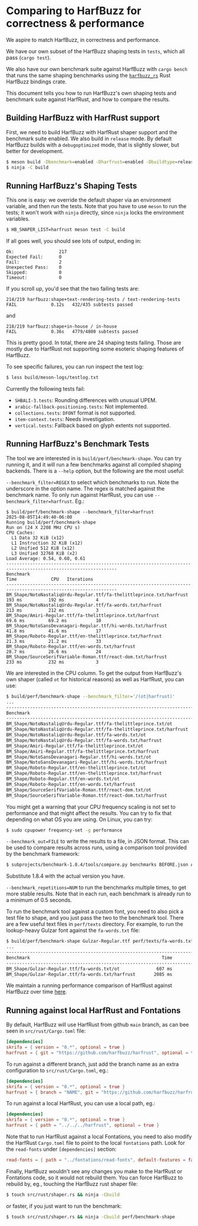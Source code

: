 # Comparing to HarfBuzz for correctness & performance

We aspire to match HarfBuzz, in correctness and performance.

We have our own subset of the HarfBuzz shaping tests in `tests`,
which all pass (`cargo test`).

We also have our own benchmark suite against HarfBuzz with
`cargo bench` that runs the same shaping benchmarks using the
[`harfbuzz_rs`](https://github.com/harfbuzz/harfbuzz_rs)
Rust HarfBuzz bindings crate.

This document tells you how to run HarfBuzz's own shaping tests
and benchmark suite against HarfRust, and how to compare the
results.

## Building HarfBuzz with HarfRust support

First, we need to build HarfBuzz with HarfRust shaper support
and the benchmark suite enabled. We also build in `release` mode.
By default HarfBuzz builds with a `debugoptimized` mode, that
is slightly slower, but better for development.

```sh
$ meson build -Dbenchmark=enabled -Dharfrust=enabled -Dbuildtype=release
$ ninja -C build
```


## Running HarfBuzz's Shaping Tests

This one is easy: we override the default shaper via an environment
variable, and then run the tests.  Note that you have to use `meson`
to run the tests; it won't work with `ninja` directly, since `ninja`
locks the environment variables.

```sh
$ HB_SHAPER_LIST=harfrust meson test -C build
```

If all goes well, you should see lots of output, ending in:

```
Ok:                 217
Expected Fail:      0
Fail:               2
Unexpected Pass:    0
Skipped:            0
Timeout:            0
```

If you scroll up, you'd see that the two failing tests are:
```
214/219 harfbuzz:shape+text-rendering-tests / text-rendering-tests            FAIL             0.12s   432/435 subtests passed
```
and
```
218/219 harfbuzz:shape+in-house / in-house                                    FAIL             0.36s   4779/4800 subtests passed
```

This is pretty good. In total, there are 24 shaping tests failing.
Those are mostly due to HarfRust not supporting some esoteric
shaping features of HarfBuzz.

To see specific failures, you can run inspect the test log:
```sh
$ less build/meson-logs/testlog.txt
```

Currently the following tests fail:
- `SHBALI-3.tests`: Rounding differences with unusual UPEM.
- `arabic-fallback-positioning.tests`: Not implemented.
- `collections.tests`: `DFONT` format is not supported.
- `item-context.tests`: Needs investigation.
- `vertical.tests`: Fallback based on glyph extents not supported.


## Running HarfBuzz's Benchmark Tests

The tool we are interested in is `build/perf/benchmark-shape`.
You can try running it, and it will run a few benchmarks against
all compiled shaping backends. There is a `--help` option, but
the following are the most useful:

`--benchmark_filter=REGEX` to select which benchmarks to run.
  Note the underscore in the option name. The regex is matched
  against the benchmark name.  To only run against HarfRust,
  you can use `--benchmark_filter=harfrust`. Eg.:
```
$ build/perf/benchmark-shape --benchmark_filter=harfrust
2025-08-05T14:49:40-06:00
Running build/perf/benchmark-shape
Run on (24 X 2208 MHz CPU s)
CPU Caches:
  L1 Data 32 KiB (x12)
  L1 Instruction 32 KiB (x12)
  L2 Unified 512 KiB (x12)
  L3 Unified 32768 KiB (x2)
Load Average: 0.54, 0.60, 0.61
----------------------------------------------------------------------------------------------------------------
Benchmark                                                                      Time             CPU   Iterations
----------------------------------------------------------------------------------------------------------------
BM_Shape/NotoNastaliqUrdu-Regular.ttf/fa-thelittleprince.txt/harfrust        193 ms          192 ms            4
BM_Shape/NotoNastaliqUrdu-Regular.ttf/fa-words.txt/harfrust                  213 ms          212 ms            3
BM_Shape/Amiri-Regular.ttf/fa-thelittleprince.txt/harfrust                  69.6 ms         69.2 ms           10
BM_Shape/NotoSansDevanagari-Regular.ttf/hi-words.txt/harfrust               41.8 ms         41.6 ms           17
BM_Shape/Roboto-Regular.ttf/en-thelittleprince.txt/harfrust                 21.3 ms         21.2 ms           33
BM_Shape/Roboto-Regular.ttf/en-words.txt/harfrust                           28.7 ms         28.6 ms           24
BM_Shape/SourceSerifVariable-Roman.ttf/react-dom.txt/harfrust                233 ms          232 ms            3
```

We are interested in the CPU column.  To get the output from HarfBuzz's
own shaper (called `ot` for historical reasons) as well as HarfRust, you can use:
```sh
$ build/perf/benchmark-shape --benchmark_filter='/(ot|harfrust)'
...
----------------------------------------------------------------------------------------------------------------
Benchmark                                                                      Time             CPU   Iterations
----------------------------------------------------------------------------------------------------------------
BM_Shape/NotoNastaliqUrdu-Regular.ttf/fa-thelittleprince.txt/ot             83.1 ms         82.7 ms            9
BM_Shape/NotoNastaliqUrdu-Regular.ttf/fa-thelittleprince.txt/harfrust        189 ms          188 ms            4
BM_Shape/NotoNastaliqUrdu-Regular.ttf/fa-words.txt/ot                       96.6 ms         96.0 ms            7
BM_Shape/NotoNastaliqUrdu-Regular.ttf/fa-words.txt/harfrust                  213 ms          212 ms            3
BM_Shape/Amiri-Regular.ttf/fa-thelittleprince.txt/ot                        39.6 ms         39.4 ms           18
BM_Shape/Amiri-Regular.ttf/fa-thelittleprince.txt/harfrust                  67.9 ms         67.6 ms           10
BM_Shape/NotoSansDevanagari-Regular.ttf/hi-words.txt/ot                     25.1 ms         25.0 ms           28
BM_Shape/NotoSansDevanagari-Regular.ttf/hi-words.txt/harfrust               42.6 ms         42.5 ms           17
BM_Shape/Roboto-Regular.ttf/en-thelittleprince.txt/ot                       8.83 ms         8.79 ms           80
BM_Shape/Roboto-Regular.ttf/en-thelittleprince.txt/harfrust                 21.4 ms         21.3 ms           33
BM_Shape/Roboto-Regular.ttf/en-words.txt/ot                                 11.9 ms         11.9 ms           59
BM_Shape/Roboto-Regular.ttf/en-words.txt/harfrust                           29.5 ms         29.3 ms           24
BM_Shape/SourceSerifVariable-Roman.ttf/react-dom.txt/ot                     97.5 ms         97.0 ms            7
BM_Shape/SourceSerifVariable-Roman.ttf/react-dom.txt/harfrust                234 ms          233 ms            3
```

You might get a warning that your CPU frequency scaling is not set to
performance and that might affect the results.  You can try to fix that
depending on what OS you are using.  On Linux, you can try:
```sh
$ sudo cpupower frequency-set -g performance
```

`--benchmark_out=FILE` to write the results to a file, in JSON format.
This can be used to compare results across runs, using a comparison tool
provided by the benchmark framework:
```sh
$ subprojects/benchmark-1.8.4/tools/compare.py benchmarks BEFORE.json AFTER.json
```
Substitute 1.8.4 with the actual version you have.

`--benchmark_repetitions=NUM` to run the benchmarks multiple times, to
get more stable results.  Note that in each run, each benchmark is
already run to a minimum of 0.5 seconds.

To run the benchmark tool against a custom font, you need to also pick
a test file to shape, and you just pass the two to the benchmark tool.
There are a few useful text files in `perf/texts` directory.  For example,
to run the lookup-heavy Gulzar font against the `fa-words.txt` file:

```sh
$ build/perf/benchmark-shape Gulzar-Regular.ttf perf/texts/fa-words.txt --benchmark_filter='(ot|harfrust)'
...
--------------------------------------------------------------------------------------------
Benchmark                                                  Time             CPU   Iterations
--------------------------------------------------------------------------------------------
BM_Shape/Gulzar-Regular.ttf/fa-words.txt/ot              607 ms          604 ms            1
BM_Shape/Gulzar-Regular.ttf/fa-words.txt/harfrust       2085 ms         2074 ms            1
```

We maintain a running performance comparison of HarfRust against HarfBuzz
over time [here](https://docs.google.com/spreadsheets/d/1lyPPZHXIF8gE0Tpx7_IscwhwaZa4KOpdt7vnV0jQT9o/preview).


## Running against local HarfRust and Fontations

By default, HarfBuzz will use HarfRust from github `main` branch,
as can bee seen in `src/rust/Cargo.toml` file:
```toml
[dependencies]
skrifa = { version = "0.*", optional = true }
harfrust = { git = "https://github.com/harfbuzz/harfrust", optional = true }
```

To run against a different branch, just add the branch name as an
extra configuration to `src/rust/Cargo.toml`, eg.:
```toml
[dependencies]
skrifa = { version = "0.*", optional = true }
harfrust = { branch = "NAME", git = "https://github.com/harfbuzz/harfrust", optional = true }
```

To run against a local HarfRust, you can use a local path, eg.:
```toml
[dependencies]
skrifa = { version = "0.*", optional = true }
harfrust = { path = "../../../harfrust", optional = true }
```

Note that to run HarfRust against a local Fontations, you need to
also modify the HarfRust `Cargo.toml` file to point to the local
`fontations` path. Look for the `read-fonts` under `[dependencies]` section:
```toml
read-fonts = { path = "../fontations/read-fonts", default-features = false, features = ["libm"] }
```

Finally, HarfBuzz wouldn't see any changes you make to the HarfRust
or Fontations code, so it would not rebuild them. You can force
HarfBuzz to rebuild by, eg., touching the HarfBuzz rust shaper file:
```sh
$ touch src/rust/shaper.rs && ninja -Cbuild
```
or faster, if you just want to run the benchmark:
```sh
$ touch src/rust/shaper.rs && ninja -Cbuild perf/benchmark-shape
```
